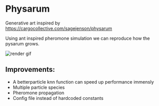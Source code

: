 # Physarum
Generative art inspired by https://cargocollective.com/sagejenson/physarum

Using ant inspired pheromone simulation we can reproduce how the pysarum grows.

![render gif](https://github.com/fabienblin/phyarum/blob/master/physarum.gif)

## Improvements:
- A betterparticle knn function can speed up performance immensly
- Multiple particle species
- Pheromone propagation
- Config file instead of hardcoded constants
